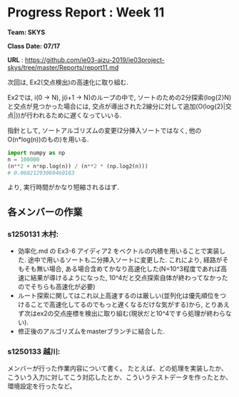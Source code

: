 # Progress Report : Week 11

**Team: SKYS**

**Class Date: 07/17**

**URL** : https://github.com/ie03-aizu-2019/ie03project-skys/tree/master/Reports/report11.md

次回は, Ex2(交点検出)の高速化に取り組む.

Ex2では, i(0 -> N), j(i+1 -> N)のループの中で, ソートのための2分探索(log{2}N)と交点が見つかった場合には, 交点が導出された2線分に対して追加(O(log{2}|交点|))が行われるために遅くなっていいる.

指針として, ソートアルゴリズムの変更(2分挿入ソートではなく, 他のO(n*log(n))のもの)を用いる.

``` python
import numpy as np
n = 100000
(n**2 + n*np.log(n)) / (n**2 * (np.log2(n)))
# 0.06021293060460183
```

より, 実行時間がかなり短縮されるはず.

## 各メンバーの作業

### s1250131 木村:

- 効率化.md の Ex3-6 アイディア2 をベクトルの内積を用いることで実装した. 途中で用いるソートも二分挿入ソートに変更した. これにより, 経路がそもそも無い場合, ある場合含めてかなり高速化した(N=10^3程度であれば高速に結果が導けるようになった, 10^4だと交点探索自体が終わってなかったのでそちらも高速化が必要)
- ルート探索に関してはこれ以上高速するのは厳しい(並列化は優先順位をつけることで高速化してるのでもっと遅くなるだけな気がする)から, とりあえず次はex2の交点座標を検出に取り組む(現状だと10^4ですら処理が終わらない).
- 修正後のアルゴリズムをmasterブランチに結合した.


### s1250133 越川:

メンバーが行った作業内容について書く。
たとえば、どの処理を実装したか、こういう入力に対してこう対応したとか、こういうテストデータを作ったとか、環境設定を行ったなど。
